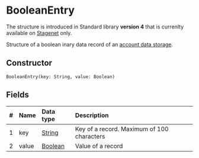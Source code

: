 # BooleanEntry

<note type="warning" title="">The structure is introduced in Standard library **version 4** that is currenlty available on [Stagenet](/en/blockchain/blockchain-network/stage-network) only.</note>

Structure of a boolean inary data record of an [account data storage](/en/blockchain/account/account-data-storage).

## Constructor

```ride
BooleanEntry(key: String, value: Boolean)
```

## Fields

|   #   | Name | Data type | Description |
| :--- | :--- | :--- | :--- |
| 1 | key | [String](/en/ride/data-types/string) | Key of a record. Maximum of 100 characters |
| 2 | value| [Boolean](/en/ride/data-types/boolean) | Value of a record |
